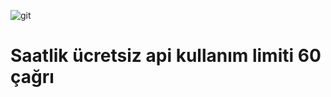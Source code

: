 ![git](https://github.com/brtoz/git-finder/assets/124490379/7943d7f5-e856-468c-98fb-ed217ab5f625)

# Saatlik ücretsiz api kullanım limiti 60 çağrı
